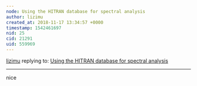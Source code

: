 ```yaml
---
node: Using the HITRAN database for spectral analysis
author: lizimu
created_at: 2018-11-17 13:34:57 +0000
timestamp: 1542461697
nid: 25
cid: 21291
uid: 559969
---
```




[lizimu](../profile/lizimu) replying to: [Using the HITRAN database for spectral analysis](../notes/warren/12-10-2010/using-hitran-database-spectral-analysis)

----
nice